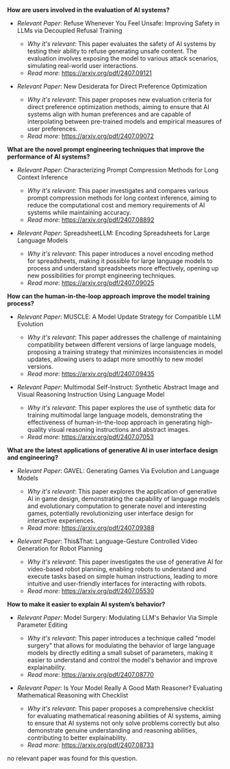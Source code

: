 **How are users involved in the evaluation of AI systems?**

- *Relevant Paper*: Refuse Whenever You Feel Unsafe: Improving Safety in LLMs via Decoupled Refusal Training
    - *Why it's relevant*: This paper evaluates the safety of AI systems by testing their ability to refuse generating unsafe content. The evaluation involves exposing the model to various attack scenarios, simulating real-world user interactions.
    - *Read more*: https://arxiv.org/pdf/2407.09121

- *Relevant Paper*: New Desiderata for Direct Preference Optimization
    - *Why it's relevant*: This paper proposes new evaluation criteria for direct preference optimization methods, aiming to ensure that AI systems align with human preferences and are capable of interpolating between pre-trained models and empirical measures of user preferences.
    - *Read more*: https://arxiv.org/pdf/2407.09072

**What are the novel prompt engineering techniques that improve the performance of AI systems?**

- *Relevant Paper*: Characterizing Prompt Compression Methods for Long Context Inference
    - *Why it's relevant*: This paper investigates and compares various prompt compression methods for long context inference, aiming to reduce the computational cost and memory requirements of AI systems while maintaining accuracy.
    - *Read more*: https://arxiv.org/pdf/2407.08892

- *Relevant Paper*: SpreadsheetLLM: Encoding Spreadsheets for Large Language Models
    - *Why it's relevant*: This paper introduces a novel encoding method for spreadsheets, making it possible for large language models to process and understand spreadsheets more effectively, opening up new possibilities for prompt engineering techniques.
    - *Read more*: https://arxiv.org/pdf/2407.09025

**How can the human-in-the-loop approach improve the model training process?**

- *Relevant Paper*: MUSCLE: A Model Update Strategy for Compatible LLM Evolution
    - *Why it's relevant*: This paper addresses the challenge of maintaining compatibility between different versions of large language models, proposing a training strategy that minimizes inconsistencies in model updates, allowing users to adapt more smoothly to new model versions.
    - *Read more*: https://arxiv.org/pdf/2407.09435

- *Relevant Paper*: Multimodal Self-Instruct: Synthetic Abstract Image and Visual Reasoning Instruction Using Language Model
    - *Why it's relevant*: This paper explores the use of synthetic data for training multimodal large language models, demonstrating the effectiveness of human-in-the-loop approach in generating high-quality visual reasoning instructions and abstract images.
    - *Read more*: https://arxiv.org/pdf/2407.07053

**What are the latest applications of generative AI in user interface design and engineering?**

- *Relevant Paper*: GAVEL: Generating Games Via Evolution and Language Models
    - *Why it's relevant*: This paper explores the application of generative AI in game design, demonstrating the capability of language models and evolutionary computation to generate novel and interesting games, potentially revolutionizing user interface design for interactive experiences.
    - *Read more*: https://arxiv.org/pdf/2407.09388

- *Relevant Paper*: This&That: Language-Gesture Controlled Video Generation for Robot Planning
    - *Why it's relevant*: This paper investigates the use of generative AI for video-based robot planning, enabling robots to understand and execute tasks based on simple human instructions, leading to more intuitive and user-friendly interfaces for interacting with robots.
    - *Read more*: https://arxiv.org/pdf/2407.05530

**How to make it easier to explain AI system’s behavior?**

- *Relevant Paper*: Model Surgery: Modulating LLM's Behavior Via Simple Parameter Editing
    - *Why it's relevant*: This paper introduces a technique called "model surgery" that allows for modulating the behavior of large language models by directly editing a small subset of parameters, making it easier to understand and control the model's behavior and improve explainability.
    - *Read more*: https://arxiv.org/pdf/2407.08770

- *Relevant Paper*: Is Your Model Really A Good Math Reasoner? Evaluating Mathematical Reasoning with Checklist
    - *Why it's relevant*: This paper proposes a comprehensive checklist for evaluating mathematical reasoning abilities of AI systems, aiming to ensure that AI systems not only solve problems correctly but also demonstrate genuine understanding and reasoning abilities, contributing to better explainability.
    - *Read more*: https://arxiv.org/pdf/2407.08733

no relevant paper was found for this question. 
